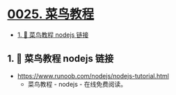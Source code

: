 # [0025. 菜鸟教程](https://github.com/Tdahuyou/TNotes.nodejs/tree/main/notes/0025.%20%E8%8F%9C%E9%B8%9F%E6%95%99%E7%A8%8B)

<!-- region:toc -->

- [1. 🔗 菜鸟教程 nodejs 链接](#1--菜鸟教程-nodejs-链接)

<!-- endregion:toc -->

## 1. 🔗 菜鸟教程 nodejs 链接

- https://www.runoob.com/nodejs/nodejs-tutorial.html
  - 菜鸟教程 - nodejs - 在线免费阅读。
